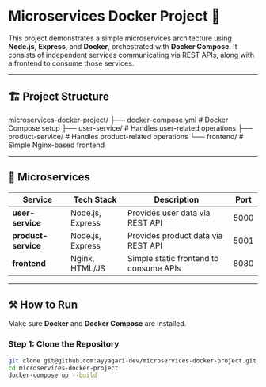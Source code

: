   # Microservices Docker Project 🚀

This project demonstrates a simple microservices architecture using **Node.js**, **Express**, and **Docker**, orchestrated with **Docker Compose**. It consists of independent services communicating via REST APIs, along with a frontend to consume those services.

---

## 🏗️ **Project Structure**

microservices-docker-project/
├── docker-compose.yml # Docker Compose setup
├── user-service/ # Handles user-related operations
├── product-service/ # Handles product-related operations
└── frontend/ # Simple Nginx-based frontend

---

## 🧩 **Microservices**

| Service         | Tech Stack | Description                         | Port  |
|-----------------|------------|-------------------------------------|-------|
| **user-service**    | Node.js, Express | Provides user data via REST API      | 5000  |
| **product-service** | Node.js, Express | Provides product data via REST API   | 5001  |
| **frontend**        | Nginx, HTML/JS   | Simple static frontend to consume APIs | 8080 |

---

## ⚒️ **How to Run**

Make sure **Docker** and **Docker Compose** are installed.

### Step 1: Clone the Repository

```bash
git clone git@github.com:ayyagari-dev/microservices-docker-project.git
cd microservices-docker-project
docker-compose up --build
